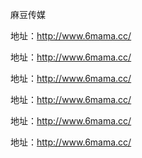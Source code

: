 麻豆传媒

地址：http://www.6mama.cc/

地址：http://www.6mama.cc/

地址：http://www.6mama.cc/

地址：http://www.6mama.cc/

地址：http://www.6mama.cc/

地址：http://www.6mama.cc/
